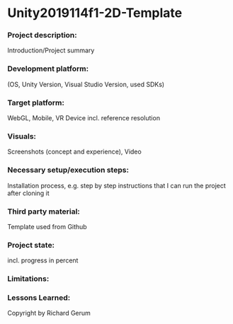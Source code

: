 # Unity2019114f1-2D-Template

### Project description: 
Introduction/Project summary 

### Development platform: 
(OS, Unity Version, Visual Studio Version, used SDKs)

### Target platform: 
WebGL, Mobile, VR Device incl. reference resolution 

### Visuals: 
Screenshots (concept and experience), Video

### Necessary setup/execution steps: 
Installation process, e.g. step by step instructions that I can run the project after cloning it

### Third party material: 
Template used from Github
### Project state: 
incl. progress in percent

### Limitations: 

### Lessons Learned: 

Copyright by Richard Gerum